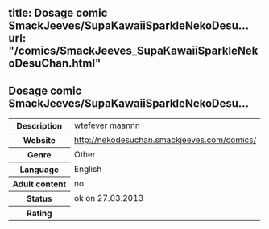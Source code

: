 title: Dosage comic SmackJeeves/SupaKawaiiSparkleNekoDesu...
url: "/comics/SmackJeeves_SupaKawaiiSparkleNekoDesuChan.html"
---
Dosage comic SmackJeeves/SupaKawaiiSparkleNekoDesu...
-----------------------------------------

<table class="comicinfo">
<tr>
<th>Description</th><td>wtefever maannn</td>
</tr>
<tr>
<th>Website</th><td><a href="http://nekodesuchan.smackjeeves.com/comics/">http://nekodesuchan.smackjeeves.com/comics/</a></td>
</tr>
<tr>
<th>Genre</th><td>Other</td>
</tr>
<tr>
<th>Language</th><td>English</td>
</tr>
<tr>
<th>Adult content</th><td>no</td>
</tr>
<tr>
<th>Status</th><td>ok on 27.03.2013</td>
</tr>
<tr>
<th>Rating</th><td><div class="g-plusone" data-size="standard" data-annotation="bubble"
 data-href="http://nekodesuchan.smackjeeves.com/comics/"></div></td>
</tr>
</table>
<script type="text/javascript">
  (function() {
    var po = document.createElement('script'); po.type = 'text/javascript'; po.async = true;
    po.src = 'https://apis.google.com/js/plusone.js';
    var s = document.getElementsByTagName('script')[0]; s.parentNode.insertBefore(po, s);
  })();
</script>
